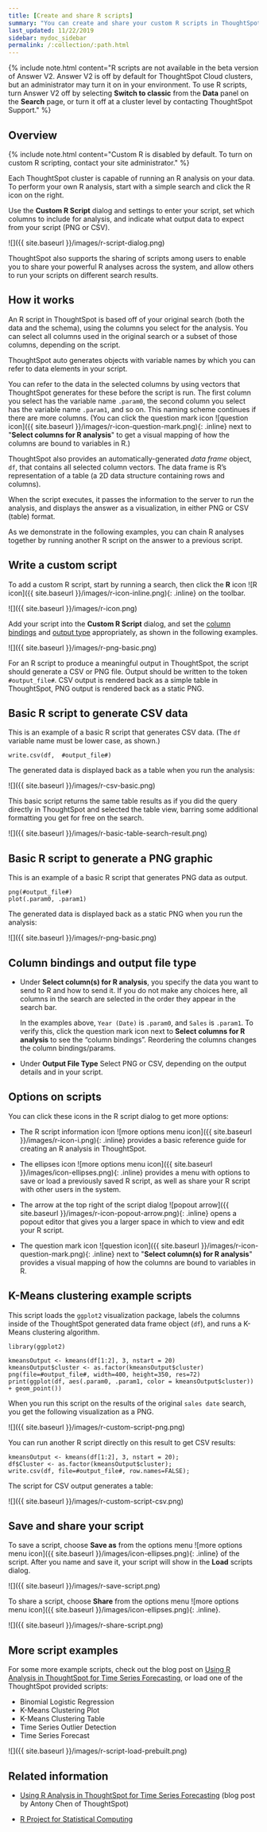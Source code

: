 ```yaml
---
title: [Create and share R scripts]
summary: "You can create and share your custom R scripts in ThoughtSpot."
last_updated: 11/22/2019
sidebar: mydoc_sidebar
permalink: /:collection/:path.html
---
```


{% include note.html content="R scripts are not available in the beta version of Answer V2. Answer V2 is off by default for ThoughtSpot Cloud clusters, but an administrator may turn it on in your environment. To use R scripts, turn Answer V2 off by selecting <strong>Switch to classic</strong> from the <strong>Data</strong> panel on the <strong>Search</strong> page, or turn it off at a cluster level by contacting ThoughtSpot Support." %}

## Overview

{% include note.html content="Custom R is disabled by default. To turn on custom R scripting, contact your site administrator." %}

Each ThoughtSpot cluster is capable of running an R analysis on your data. To perform your own R analysis, start with a simple search and click the R icon on
the right.

Use the **Custom R Script** dialog and settings to enter your script, set which
columns to include for analysis, and indicate what output data to expect from
your script (PNG or CSV).

![]({{ site.baseurl }}/images/r-script-dialog.png)

ThoughtSpot also supports the sharing of scripts among users to enable you to
share your powerful R analyses across the system, and allow others to run your
scripts on different search results.

## How it works

An R script in ThoughtSpot is based off of your original search (both the data
and the schema), using the columns you select for the analysis. You can
select all columns used in the original search or a subset of those columns,
depending on the script.

ThoughtSpot auto generates objects with variable names by which you can refer to
data elements in your script.

You can refer to the data in the selected columns by using vectors that
ThoughtSpot generates for these before the script is run. The first column you
select has the variable name `.param0`, the second column you select has the
variable name `.param1`, and so on. This naming scheme continues if there are
more columns. (You can click the question mark icon ![question icon]({{ site.baseurl }}/images/r-icon-question-mark.png){: .inline} next to "**Select columns for R
analysis**" to get a visual mapping of how the columns are bound to variables in R.)

ThoughtSpot also provides an automatically-generated _data frame_ object, `df`,
that contains all selected column vectors. The data frame is R’s representation
of a table (a 2D data structure containing rows and columns).

When the script executes, it passes the information to the server to run the
analysis, and displays the answer as a visualization, in either PNG or CSV (table)
format.

As we demonstrate in the following examples, you can chain R analyses together by running
another R script on the answer to a previous script.

## Write a custom script

To add a custom R script, start by running a search, then click the **R** icon
![R icon]({{ site.baseurl }}/images/r-icon-inline.png){: .inline} on the toolbar.

![]({{ site.baseurl }}/images/r-icon.png)

Add your script into the **Custom R Script** dialog, and set the
[column bindings](#column-bindings) and [output type](#output-file-type)
appropriately, as shown in the following examples.

![]({{ site.baseurl }}/images/r-png-basic.png)

For an R script to produce a meaningful output in ThoughtSpot, the script should
generate a CSV or PNG file. Output should be written to the token
`#output_file#`. CSV output is rendered back as a simple table in ThoughtSpot,
PNG output is rendered back as a static PNG.

## Basic R script to generate CSV data

This is an example of a basic R script that generates CSV data. (The `df`
variable name must be lower case, as shown.)

```
write.csv(df,  #output_file#)
```

The generated data is displayed back as a table when you run the analysis:

![]({{ site.baseurl }}/images/r-csv-basic.png)

This basic script returns the same table results as if you did the query
directly in ThoughtSpot and selected the table view, barring some additional
formatting you get for free on the search.

![]({{ site.baseurl }}/images/r-basic-table-search-result.png)

## Basic R script to generate a PNG graphic

This is an example of a basic R script that generates PNG data as output.

```
png(#output_file#)
plot(.param0, .param1)
```

The generated data is displayed back as a static PNG when you run the analysis:

![]({{ site.baseurl }}/images/r-png-basic.png)

## Column bindings and output file type

* Under **Select column(s) for R analysis**, you specify the data you want to send
  to R and how to send it. If you do not make any choices here, all columns in the
  search are selected in the order they appear in the search bar.

  In the examples above, `Year (Date)` is `.param0`, and `Sales` is `.param1`.
  To verify this, click the question mark icon next to **Select columns for R
  analysis** to see the “column bindings”. Reordering the columns changes the
  column bindings/params.

* Under **Output File Type** Select PNG or CSV, depending on the output details and in your script.

## Options on scripts

You can click these icons in the R script dialog to get more options:

* The R script information icon
![more options menu icon]({{ site.baseurl }}/images/r-icon-i.png){: .inline}
provides a basic reference guide for creating an R analysis in ThoughtSpot.

* The ellipses icon
![more options menu icon]({{ site.baseurl }}/images/icon-ellipses.png){: .inline}
provides a menu with options to save or load a previously saved R script, as well as
share your R script with other users in the system.

* The arrow at the top right of the script dialog
![popout arrow]({{ site.baseurl }}/images/r-icon-popout-arrow.png){: .inline}
opens a popout editor that gives you a larger space in which to view and edit your R script.

* The question mark icon
![question icon]({{ site.baseurl }}/images/r-icon-question-mark.png){: .inline}
next to "**Select column(s) for R analysis**" provides a visual mapping of how the columns
are bound to variables in R.

## K-Means clustering example scripts

This script loads the `ggplot2` visualization package, labels the columns inside
of the ThoughtSpot generated data frame object (`df`), and runs a K-Means
clustering algorithm.

```
library(ggplot2)

kmeansOutput <- kmeans(df[1:2], 3, nstart = 20)
kmeansOutput$cluster <- as.factor(kmeansOutput$cluster)
png(file=#output_file#, width=400, height=350, res=72)
print(ggplot(df, aes(.param0, .param1, color = kmeansOutput$cluster)) + geom_point())
```

When you run this script on the results of the original `sales date` search, you
get the following visualization as a PNG.

![]({{ site.baseurl }}/images/r-custom-script-png.png)

You can run another R script directly on this result to get CSV results:

```
kmeansOutput <- kmeans(df[1:2], 3, nstart = 20);
df$Cluster <- as.factor(kmeansOutput$cluster);
write.csv(df, file=#output_file#, row.names=FALSE);
```
The script for CSV output generates a table:

![]({{ site.baseurl }}/images/r-custom-script-csv.png)

## Save and share your script

To save a script, choose **Save as** from the options menu ![more options menu icon]({{ site.baseurl }}/images/icon-ellipses.png){: .inline} of
the script. After you name and save it, your script will show in the **Load**
scripts dialog.

![]({{ site.baseurl }}/images/r-save-script.png)

To share a script, choose **Share** from the options menu ![more options menu icon]({{ site.baseurl }}/images/icon-ellipses.png){: .inline}.

![]({{ site.baseurl }}/images/r-share-script.png)


## More script examples

For some more example scripts, check out the blog post on
[Using R Analysis in ThoughtSpot for Time Series Forecasting](https://www.thoughtspot.com/codex/using-r-analysis-thoughtspot-time-series-forecasting),
or load one of the ThoughtSpot provided scripts:
* Binomial Logistic Regression
* K-Means Clustering Plot
* K-Means Clustering Table
* Time Series Outlier Detection
* Time Series Forecast

![]({{ site.baseurl }}/images/r-script-load-prebuilt.png)

## Related information

* [Using R Analysis in ThoughtSpot for Time Series Forecasting](https://www.thoughtspot.com/codex/using-r-analysis-thoughtspot-time-series-forecasting) (blog post by Antony Chen of ThoughtSpot)

* [R Project for Statistical Computing](https://www.r-project.org/)
